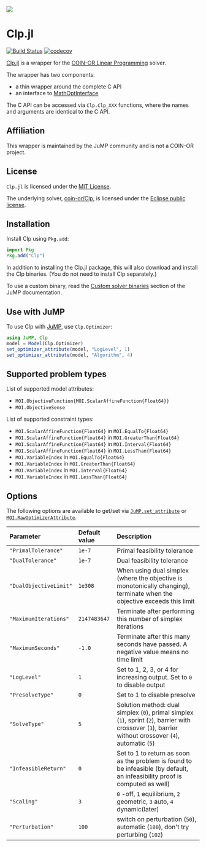 ![](https://www.coin-or.org/wordpress/wp-content/uploads/2014/08/COINOR.png)

# Clp.jl

[![Build Status](https://github.com/jump-dev/Clp.jl/workflows/CI/badge.svg?branch=master)](https://github.com/jump-dev/Clp.jl/actions?query=workflow%3ACI)
[![codecov](https://codecov.io/gh/jump-dev/Clp.jl/branch/master/graph/badge.svg)](https://codecov.io/gh/jump-dev/Clp.jl)

[Clp.jl](https://github.com/jump-dev/Clp.jl) is a wrapper for the
[COIN-OR Linear Programming](https://projects.coin-or.org/Clp) solver.

The wrapper has two components:
 * a thin wrapper around the complete C API
 * an interface to [MathOptInterface](https://github.com/jump-dev/MathOptInterface.jl)

The C API can be accessed via `Clp.Clp_XXX` functions, where the names and
arguments are identical to the C API.

## Affiliation

This wrapper is maintained by the JuMP community and is not a COIN-OR project.

## License

`Clp.jl` is licensed under the [MIT License](https://github.com/jump-dev/Clp.jl/blob/master/LICENSE.md).

The underlying solver, [coin-or/Clp](https://github.com/coin-or/Clp), is
licensed under the [Eclipse public license](https://github.com/coin-or/Clp/blob/master/LICENSE).

## Installation

Install Clp using `Pkg.add`:
```julia
import Pkg
Pkg.add("Clp")
```

In addition to installing the Clp.jl package, this will also download and
install the Clp binaries. (You do not need to install Clp separately.)

To use a custom binary, read the [Custom solver binaries](https://jump.dev/JuMP.jl/stable/developers/custom_solver_binaries/)
section of the JuMP documentation.

## Use with JuMP

To use Clp with [JuMP](https://github.com/jump-dev/JuMP.jl), use `Clp.Optimizer`:
```julia
using JuMP, Clp
model = Model(Clp.Optimizer)
set_optimizer_attribute(model, "LogLevel", 1)
set_optimizer_attribute(model, "Algorithm", 4)
```

## Supported problem types

List of supported model attributes:

 * `MOI.ObjectiveFunction{MOI.ScalarAffineFunction{Float64}}`
 * `MOI.ObjectiveSense`

List of supported constraint types:

 * `MOI.ScalarAffineFunction{Float64}` in `MOI.EqualTo{Float64}`
 * `MOI.ScalarAffineFunction{Float64}` in `MOI.GreaterThan{Float64}`
 * `MOI.ScalarAffineFunction{Float64}` in `MOI.Interval{Float64}`
 * `MOI.ScalarAffineFunction{Float64}` in `MOI.LessThan{Float64}`
 * `MOI.VariableIndex` in `MOI.EqualTo{Float64}`
 * `MOI.VariableIndex` in `MOI.GreaterThan{Float64}`
 * `MOI.VariableIndex` in `MOI.Interval{Float64}`
 * `MOI.VariableIndex` in `MOI.LessThan{Float64}`

## Options

The following options are available to get/set via [`JuMP.set_attribute`](@ref)
or [`MOI.RawOptimizerAttribute`](@ref).

| Parameter | Default value | Description |
|:----------|:--------------|:----------|
| `"PrimalTolerance"` | `1e-7` | Primal feasibility tolerance |
| `"DualTolerance"`   | `1e-7` | Dual feasibility tolerance |
| `"DualObjectiveLimit"` | `1e308` | When using dual simplex (where the objective is monotonically changing), terminate when the objective exceeds this limit |
| `"MaximumIterations"` | `2147483647` | Terminate after performing this number of simplex iterations |
| `"MaximumSeconds"` | `-1.0` | Terminate after this many seconds have passed. A negative value means no time limit |
| `"LogLevel"` | `1` | Set to 1, 2, 3, or 4 for increasing output. Set to `0` to disable output |
| `"PresolveType"` | `0` | Set to 1 to disable presolve |
| `"SolveType"` | `5` | Solution method: dual simplex (`0`), primal simplex (`1`), sprint (`2`), barrier with crossover (`3`), barrier without crossover (`4`), automatic (`5`) |
| `"InfeasibleReturn"` | `0` | Set to 1 to return as soon as the problem is found to be infeasible (by default, an infeasibility proof is computed as well) |
| `"Scaling"` | `3` | `0` -off, `1` equilibrium, `2` geometric, `3` auto, `4` dynamic(later) |
| `"Perturbation"` | `100` | switch on perturbation (`50`), automatic (`100`), don't try perturbing (`102`) |
